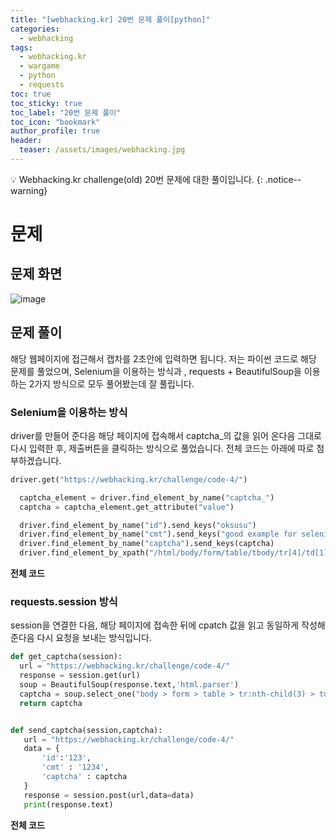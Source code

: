 ```yaml
---
title: "[webhacking.kr] 20번 문제 풀이[python]"
categories:
  - webhacking
tags:
  - webhacking.kr
  - wargame
  - python
  - requests
toc: true
toc_sticky: true
toc_label: "20번 문제 풀이"
toc_icon: "bookmark"
author_profile: true
header:
  teaser: /assets/images/webhacking.jpg
---
```


💡 Webhacking.kr challenge(old) 20번 문제에 대한 풀이입니다.
{: .notice--warning}

# 문제
## 문제 화면
   ![image](https://user-images.githubusercontent.com/33647663/150763650-3631f1e8-35ff-4a37-92fc-b0d7b9d8641a.png)

   
## 문제 풀이
   해당 웹페이지에 접근해서 캡차를 2초안에 입력하면 됩니다. 저는 파이썬 코드로 해당 문제를 풀었으며, Selenium을 이용하는 방식과 , requests + BeautifulSoup을 이용하는 2가지 방식으로 모두 풀어봤는데 잘 풀립니다.

### Selenium을 이용하는 방식
  driver를 만들어 준다음 해당 페이지에 접속해서 captcha_의 값을 읽어 온다음 그대로 다시 입력한 후, 제출버튼을 클릭하는 방식으로 풀었습니다. 전체 코드는 아래에 따로 첨부하겠습니다.

  ```python
  driver.get("https://webhacking.kr/challenge/code-4/")

    captcha_element = driver.find_element_by_name("captcha_")
    captcha = captcha_element.get_attribute("value")

    driver.find_element_by_name("id").send_keys("oksusu")
    driver.find_element_by_name("cmt").send_keys("good example for selenium")
    driver.find_element_by_name("captcha").send_keys(captcha)
    driver.find_element_by_xpath("/html/body/form/table/tbody/tr[4]/td[1]/input").click()
  ```
 
  **전체 코드**
  <script src="https://gist.github.com/kangmyoungseok/988120d4482a2590db516052ec7eab4a.js"></script>


### requests.session 방식
  session을 연결한 다음, 해당 페이지에 접속한 뒤에 cpatch 값을 읽고 동일하게 작성해준다음 다시 요청을 보내는 방식입니다.

  ```python
  def get_captcha(session):
    url = "https://webhacking.kr/challenge/code-4/"
    response = session.get(url)
    soup = BeautifulSoup(response.text,'html.parser')
    captcha = soup.select_one("body > form > table > tr:nth-child(3) > td:nth-child(2) > input:nth-child(2)").get_attribute_list('value')[0]
    return captcha

  
  def send_captcha(session,captcha):
     url = "https://webhacking.kr/challenge/code-4/"
     data = {
         'id':'123',
         'cmt' : '1234',
         'captcha' : captcha
     }
     response = session.post(url,data=data)
     print(response.text)

  ```


  **전체 코드**
  <script src="https://gist.github.com/kangmyoungseok/a5ee0027273ad8539a8ba563761bc86d.js"></script>



  
  

   



